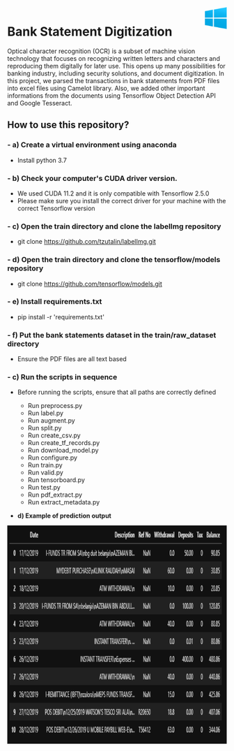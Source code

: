 <div style="text-align:right"><img src="./references/windows.png" width="50" height="50" align="right"/></div>

# Bank Statement Digitization
Optical character recognition (OCR) is a subset of machine vision technology that focuses on recognizing written letters and characters and reproducing them digitally for later use. This opens up many possibilities for banking industry, including security solutions, and document digitization. In this project, we parsed the transactions in bank statements from PDF files into excel files using Camelot library. Also, we added other important informations from the documents using Tensorflow Object Detection API and Google Tesseract.

## How to use this repository?
### - <b>a) Create a virtual environment using anaconda</b>
  - Install python 3.7

### - <b>b) Check your computer's CUDA driver version.</b>
  - We used CUDA 11.2 and it is only compatible with Tensorflow 2.5.0
  - Please make sure you install the correct driver for your machine with the correct Tensorflow version
  
### - <b>c) Open the train directory and clone the labelImg repository</b>
  - git clone https://github.com/tzutalin/labelImg.git
  
### - <b>d) Open the train directory and clone the tensorflow/models repository</b>
  - git clone https://github.com/tensorflow/models.git
  
### - <b>e) Install requirements.txt</b>
  - pip install -r 'requirements.txt'

### - <b>f) Put the bank statements dataset in the train/raw_dataset directory</b>
  - Ensure the PDF files are all text based
  
### - <b>c) Run the scripts in sequence</b>
  - Before running the scripts, ensure that all paths are correctly defined
    - Run preprocess.py
    - Run label.py
    - Run augment.py
    - Run split.py
    - Run create_csv.py
    - Run create_tf_records.py
    - Run download_model.py
    - Run configure.py
    - Run train.py
    - Run valid.py
    - Run tensorboard.py
    - Run test.py
    - Run pdf_extract.py
    - Run extract_metadata.py

- <b>d) Example of prediction output</b>

<img src="./references/output_cimb.PNG" width="1000" height="500" align="center"/>
